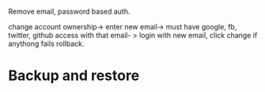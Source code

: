 Remove email, password based auth.

change account ownership-> enter new email-> must have google, fb, twitter, github access with that email- > login with new email, click change if anythong fails rollback.

# Backup and restore
